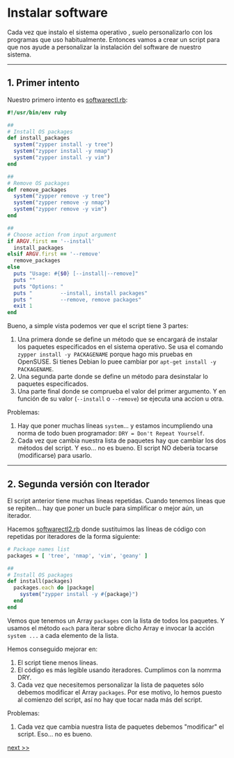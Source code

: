 
# Instalar software

Cada vez que instalo el sistema operativo , suelo personalizarlo con los programas que uso habitualmente. Entonces vamos a crear un script para que nos ayude a personalizar la instalación del software de nuestro sistema.

---
## 1. Primer intento

Nuestro primero intento es [softwarectl.rb](example/softwarectl.rb):

```ruby
#!/usr/bin/env ruby

##
# Install OS packages
def install_packages
  system("zypper install -y tree")
  system("zypper install -y nmap")
  system("zypper install -y vim")
end

##
# Remove OS packages
def remove_packages
  system("zypper remove -y tree")
  system("zypper remove -y nmap")
  system("zypper remove -y vim")
end

##
# Choose action from input argument
if ARGV.first == '--install'
  install_packages
elsif ARGV.first == '--remove'
  remove_packages
else
  puts "Usage: #{$0} [--install|--remove]"
  puts ""
  puts "Options: "
  puts "         --install, install packages"
  puts "         --remove, remove packages"
  exit 1
end
```

Bueno, a simple vista podemos ver que el script tiene 3 partes:
1. Una primera donde se define un método que se encargará de instalar los paquetes especificados en el sistema operativo. Se usa el comando `zypper install -y PACKAGENAME` porque hago mis pruebas en OpenSUSE. Si tienes Debian lo puee cambiar por `apt-get install -y PACKAGENAME`.
2. Una segunda parte donde se define un método para desinstalar lo paquetes especificados.
3. Una parte final donde se comprueba el valor del primer argumento. Y en función de su valor (`--install` o `--remove`) se ejecuta una accion u otra.

Problemas:
1. Hay que poner muchas líneas `system`... y estamos incumpliendo una norma de todo buen programador: `DRY = Don't Repeat Yourself`.
2. Cada vez que cambia nuestra lista de paquetes hay que cambiar los dos métodos del script. Y eso... no es bueno. El script NO debería tocarse (modificarse) para usarlo.

---
## 2. Segunda versión con Iterador

El script anterior tiene muchas líneas repetidas. Cuando tenemos líneas que se repiten... hay que poner un bucle para simplificar o mejor aún, un iterador.

Hacemos [softwarectl2.rb](example/softwarectl2.rb) donde sustituimos las líneas de código con repetidas por iteradores de la forma siguiente:

```ruby
# Package names list
packages = [ 'tree', 'nmap', 'vim', 'geany' ]

##
# Install OS packages
def install(packages)
  packages.each do |package|
    system("zypper install -y #{package}")
  end
end
```

Vemos que tenemos un Array `packages` con la lista de todos los paquetes. Y usamos el método `each` para iterar sobre dicho Array e invocar la acción `system ...` a cada elemento de la lista.

Hemos conseguido mejorar en:
1. El script tiene menos líneas.
2. El código es más legible usando iteradores. Cumplimos con la nomrma DRY.
3. Cada vez que necesitemos personalizar la lista de paquetes sólo debemos modificar el Array `packages`. Por ese motivo, lo hemos puesto al comienzo del script, así no hay que tocar nada más del script.

Problemas:
1. Cada vez que cambia nuestra lista de paquetes debemos "modificar" el script. Eso... no es bueno.

[next >>](instalar-software.md)
